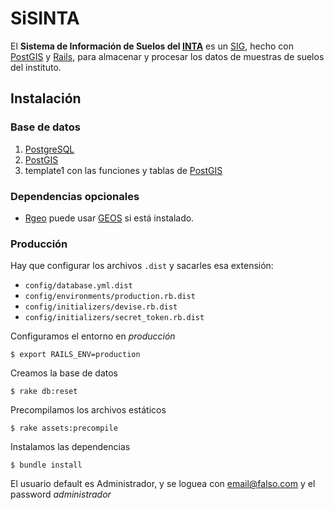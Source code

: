 SiSINTA
=======

El **Sistema de Información de Suelos del [INTA]** es un [SIG], hecho con
[PostGIS] y [Rails], para almacenar y procesar los datos de muestras de suelos
del instituto.

Instalación
-----------

### Base de datos

1. [PostgreSQL]
2. [PostGIS]
3. template1 con las funciones y tablas de [PostGIS]

### Dependencias opcionales

* [Rgeo] puede usar [GEOS] si está instalado.

### Producción

Hay que configurar los archivos `.dist` y sacarles esa extensión:

* `config/database.yml.dist`
* `config/environments/production.rb.dist`
* `config/initializers/devise.rb.dist`
* `config/initializers/secret_token.rb.dist`

Configuramos el entorno en *producción*

    $ export RAILS_ENV=production

Creamos la base de datos

    $ rake db:reset

Precompilamos los archivos estáticos

    $ rake assets:precompile

Instalamos las dependencias

    $ bundle install

El usuario default es Administrador, y se loguea con email@falso.com y el password *administrador*

[PostgreSQL]: http://www.postgresql.org/
[PostGIS]: http://www.postgis.org/
[SIG]: https://es.wikipedia.org/wiki/Sistema_de_Informaci%C3%B3n_Geogr%C3%A1fica
[Rails]: http://rubyonrails.org/
[Rgeo]: http://virtuoso.rubyforge.org/rgeo/
[GEOS]: http://trac.osgeo.org/geos/
[INTA]: http://inta.gov.ar/
